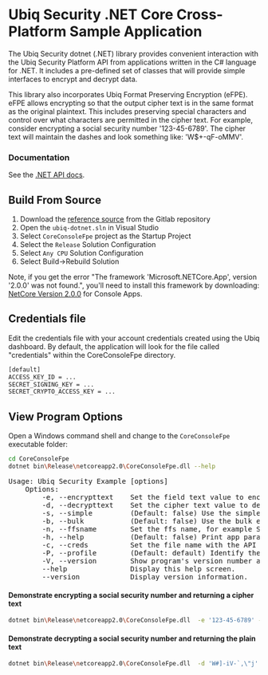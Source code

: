 # Ubiq Security .NET Core Cross-Platform Sample Application

The Ubiq Security dotnet (.NET) library provides convenient interaction with the
Ubiq Security Platform API from applications written in the C# language for .NET.
It includes a pre-defined set of classes that will provide simple interfaces
to encrypt and decrypt data.

This library also incorporates Ubiq Format Preserving Encryption (eFPE).  eFPE allows encrypting so that the output cipher text is in the same format as the original plaintext. This includes preserving special characters and control over what characters are permitted in the cipher text. For example, consider encrypting a social security number '123-45-6789'. The cipher text will maintain the dashes and look something like: 'W$+-qF-oMMV'.



### Documentation

See the [.NET API docs](https://dev.ubiqsecurity.com/docs/api).

## Build From Source

1) Download the [reference source](https://gitlab.com/ubiqsecurity/ubiq-dotnet) from the Gitlab repository
2) Open the ```ubiq-dotnet.sln``` in Visual Studio
3) Select ```CoreConsoleFpe``` project as the Startup Project
4) Select the ```Release``` Solution Configuration
5) Select ```Any CPU``` Solution Configuration
6) Select Build->Rebuild Solution

Note, if you get the error "The framework 'Microsoft.NETCore.App', version '2.0.0' was not found.", you'll need to install this framework by downloading:
[NetCore Version 2.0.0](https://aka.ms/dotnet-core-applaunch?framework=Microsoft.NETCore.App&framework_version=2.0.0&arch=x64&rid=win10-x64) for Console Apps.


## Credentials file

Edit the credentials file with your account credentials created using the Ubiq dashboard. By default, the application will look for the file called "credentials" within the CoreConsoleFpe directory.

```sh
[default]
ACCESS_KEY_ID = ...
SECRET_SIGNING_KEY = ...
SECRET_CRYPTO_ACCESS_KEY = ...
```

## View Program Options

Open a Windows command shell and change to the ```CoreConsoleFpe``` executable folder:

```sh
cd CoreConsoleFpe
dotnet bin\Release\netcoreapp2.0\CoreConsoleFpe.dll --help
```

<pre>
Usage: Ubiq Security Example [options]
	Options:
		-e, --encrypttext    Set the field text value to encrypt and will return the encrypted cipher text
		-d, --decrypttext    Set the cipher text value to decrypt and will return the decrypted text
		-s, --simple         (Default: false) Use the simple encryption / decryption interfaces
		-b, --bulk           (Default: false) Use the bulk encryption / decryption interfaces
		-n, --ffsname        Set the ffs name, for example SSN
		-h, --help           (Default: false) Print app parameter summary
		-c, --creds          Set the file name with the API credentials
		-P, --profile        (Default: default) Identify the profile within the credentials file
		-V, --version        Show program's version number and exit
		--help               Display this help screen.
		--version            Display version information.
</pre>



#### Demonstrate encrypting a social security number and returning a cipher text

```sh
dotnet bin\Release\netcoreapp2.0\CoreConsoleFpe.dll  -e '123-45-6789' -c credentials -n ALPHANUM_SSN -s
```

#### Demonstrate decrypting a social security number and returning the plain text

```sh
dotnet bin\Release\netcoreapp2.0\CoreConsoleFpe.dll  -d 'W#]-iV-`,\"j' -c credentials -n ALPHANUM_SSN -s
```
